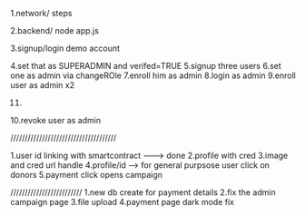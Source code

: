 1.network/ steps

2.backend/ node app.js

3.signup/login demo account

4.set that as SUPERADMIN and verifed=TRUE
5.signup three users
6.set one as admin via changeROle
7.enroll him as admin
8.login as admin
9.enroll user as admin x2

11.

10.revoke user as admin

/////////////////////////////////////


1.user id linking with smartcontract ---> done
2.profile with cred
3.image and cred url handle 
4.profile/id --> for general purpsose user click on donors
5.payment click opens campaign

/////////////////////////
1.new db create for payment details
2.fix the admin campaign page
3.file upload
4.payment page dark mode fix 

